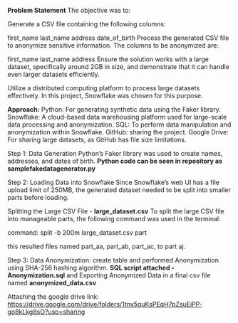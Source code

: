 **Problem Statement**
The objective was to:

Generate a CSV file containing the following columns:

first_name
last_name
address
date_of_birth
Process the generated CSV file to anonymize sensitive information. The columns to be anonymized are:

first_name
last_name
address
Ensure the solution works with a large dataset, specifically around 2GB in size, and demonstrate that it can handle even larger datasets efficiently.

Utilize a distributed computing platform to process large datasets effectively. In this project, Snowflake was chosen for this purpose.

**Approach:**
Python: For generating synthetic data using the Faker library.
Snowflake: A cloud-based data warehousing platform used for large-scale data processing and anonymization.
SQL: To perform data manipulation and anonymization within Snowflake.
GitHub: sharing the project.
Google Drive: For sharing large datasets, as GitHub has file size limitations.

Step 1: Data Generation
 Python’s Faker library was used to create names, addresses, and dates of birth.
**Python code can be seen in repository as samplefakedatagenerator.py**

Step 2: Loading Data into Snowflake
Since Snowflake’s web UI has a file upload limit of 250MB, the generated dataset needed to be split into smaller parts before loading.

Splitting the Large CSV File - **large_dataset.csv**
To split the large CSV file into manageable parts, the following command was used in the terminal:

command:
split -b 200m large_dataset.csv part 

this resulted files named part_aa, part_ab, part_ac, to part aj.

Step 3: Data Anonymization:
create table and performed Anonymization using SHA-256 hashing algorithm.
**SQL script attached - Anonymization.sql**
and Exporting Anonymized Data in a final csv file named **anonymized_data.csv**

Attaching the google drive link: https://drive.google.com/drive/folders/1tnv5quKsPEqH7pZsuEiPP-go8kLkg8sO?usp=sharing
 

